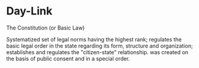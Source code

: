# Day-Link
The Constitution (or Basic Law)


Systematized set of legal norms having the highest rank;
regulates the basic legal order in the state regarding its form, structure and organization;
establishes and regulates the "citizen-state" relationship.
was created on the basis of public consent and in a special order.
